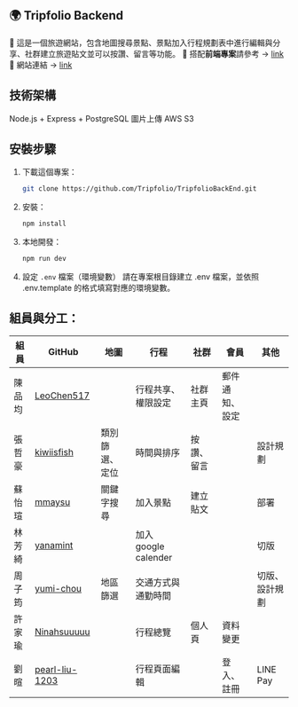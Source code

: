 ## 🌍 Tripfolio Backend

📌 這是一個旅遊網站，包含地圖搜尋景點、景點加入行程規劃表中進行編輯與分享、社群建立旅遊貼文並可以按讚、留言等功能。
📌 搭配**前端專案**請參考 → [link](https://github.com/Tripfolio/TripfolioFrontEnd)
📌 網站連結 → [link](https://tripfolioo.netlify.app/)

## 技術架構
Node.js + Express + PostgreSQL
圖片上傳 AWS S3

## 安裝步驟

1. 下載這個專案：
   ```bash
   git clone https://github.com/Tripfolio/TripfolioBackEnd.git
   ```
2. 安裝：
   ```bash
   npm install
   ```
3. 本地開發：
   ```bash
   npm run dev
   ```
4. 設定 `.env` 檔案（環境變數）
請在專案根目錄建立 .env 檔案，並依照 .env.template 的格式填寫對應的環境變數。

## 組員與分工：

| 組員 | GitHub | 地圖 | 行程 | 社群 |會員 |其他|
| --- | ---    | --- | --- |  --- |--- |--- |
| 陳品均 |[LeoChen517](https://github.com/LeoChen517)  | | 行程共享、權限設定 |社群主頁 |郵件通知、設定 ||
| 張哲豪 |[kiwiisfish](https://github.com/kiwiisfish)  | 類別篩選、定位 | 時間與排序 |按讚、留言 ||設計規劃|
| 蘇怡瑄 |[mmaysu](https://github.com/mmaysu)  | 關鍵字搜尋 | 加入景點 | 建立貼文||部署|
| 林芳綺 |[yanamint](https://github.com/yanamint)  || 加入 google calender|||切版|
| 周子筠 |[yumi-chou](https://github.com/yumi-chou) | 地區篩選 | 交通方式與通勤時間 || |切版、設計規劃|
| 許家瑜 |[Ninahsuuuuu](https://github.com/Ninahsuuuuu)|| 行程總覽 |個人頁| 資料變更 ||
| 劉暄  | [pearl-liu-1203](https://github.com/pearl-liu-1203)|  | 行程頁面編輯 || 登入、註冊  | LINE Pay|

